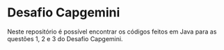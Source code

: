# Desafio Capgemini
Neste repositório é possível encontrar os códigos feitos em Java para as questões 1, 2 e 3 do Desafio Capgemini.
